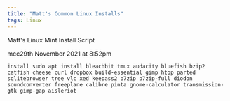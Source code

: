 ```yaml
---
title: "Matt's Common Linux Installs"
tags: Linux
---
```


Matt's Linux Mint Install Script

mcc29th November 2021 at 8:52pm

```
install sudo apt install bleachbit tmux audacity bluefish bzip2 catfish cheese curl dropbox build-essential gimp htop parted sqlitebrowser tree vlc xed keepass2 p7zip p7zip-full diodon soundconverter freeplane calibre pinta gnome-calculator transmission-gtk gimp-gap aisleriot
```


